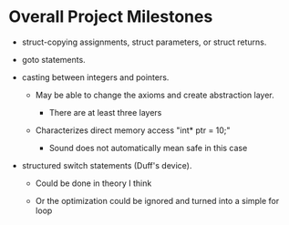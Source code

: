 # Overall Project Milestones


-  struct-copying assignments, struct parameters, or struct returns.

-  goto statements.

-  casting between integers and pointers.

    * May be able to change the axioms and create abstraction layer.

        + There are at least three layers

    * Characterizes direct memory access "int* ptr = 10;" 
    
        + Sound does not automatically mean safe in this case

-  structured switch statements (Duff's device).

    * Could be done in theory I think

    * Or the optimization could be ignored and turned into a simple for loop

